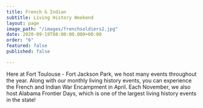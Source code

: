 ```yaml
---
title: French & Indian
subtitle: Living History Weekend
layout: page
image_path: "/images/frenchsoldiers2.jpg"
date: 2020-09-19T08:00:00.000+00:00
order: "6"
featured: false
published: false

---
```

Here at Fort Toulouse - Fort Jackson Park, we host many events throughout the year. Along with our monthly living history events, you can experience the French and Indian War Encampment in April. Each November, we also host Alabama Frontier Days, which is one of the largest living history events in the state!